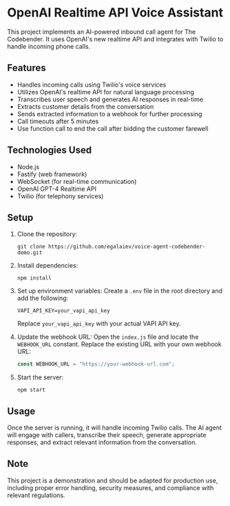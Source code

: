 # OpenAI Realtime API Voice Assistant

This project implements an AI-powered inbound call agent for The Codebender. It uses OpenAI's new realtime API and integrates with Twilio to handle incoming phone calls.

## Features

- Handles incoming calls using Twilio's voice services
- Utilizes OpenAI's realtime API for natural language processing
- Transcribes user speech and generates AI responses in real-time
- Extracts customer details from the conversation
- Sends extracted information to a webhook for further processing
- Call timeouts after 5 minutes
- Use function call to end the call after bidding the customer farewell

## Technologies Used

- Node.js
- Fastify (web framework)
- WebSocket (for real-time communication)
- OpenAI GPT-4 Realtime API
- Twilio (for telephony services)

## Setup

1. Clone the repository:

   ```
   git clone https://github.com/egalaiev/voice-agent-codebender-demo.git
   ```

2. Install dependencies:

   ```
   npm install
   ```

3. Set up environment variables:
   Create a `.env` file in the root directory and add the following:

   ```
   VAPI_API_KEY=your_vapi_api_key
   ```

   Replace `your_vapi_api_key` with your actual VAPI API key.

4. Update the webhook URL:
   Open the `index.js` file and locate the `WEBHOOK_URL` constant. Replace the existing URL with your own webhook URL:

   ```javascript
   const WEBHOOK_URL = "https://your-webhook-url.com";
   ```

5. Start the server:
   ```
   npm start
   ```

## Usage

Once the server is running, it will handle incoming Twilio calls. The AI agent will engage with callers, transcribe their speech, generate appropriate responses, and extract relevant information from the conversation.

## Note

This project is a demonstration and should be adapted for production use, including proper error handling, security measures, and compliance with relevant regulations.
